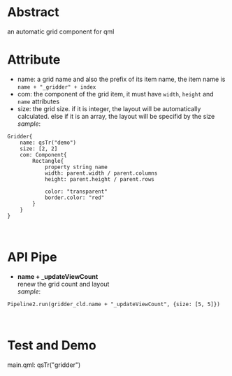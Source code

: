 # Abstract
an automatic grid component for qml  

# Attribute
* name: a grid name and also the prefix of its item name, the item name is `name + "_gridder" + index`  
* com: the component of the grid item, it must have `width`, `height` and `name` attributes  
* size: the grid size. if it is integer, the layout will be automatically calculated. else if it is an array, the layout will be specifid by the size  
_sample_:  
```
Gridder{
    name: qsTr("demo")
    size: [2, 2]
    com: Component{
        Rectangle{
            property string name
            width: parent.width / parent.columns
            height: parent.height / parent.rows

            color: "transparent"
            border.color: "red"
        }
    }
}
```  
</br>

# API Pipe
* **name + _updateViewCount**  
renew the grid count and layout  
_sample_:  
```
Pipeline2.run(gridder_cld.name + "_updateViewCount", {size: [5, 5]})
```  
</br>

# Test and Demo
main.qml: qsTr("gridder")  
</br>